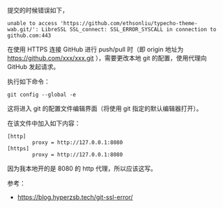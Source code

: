 提交的时候错误如下，

```
unable to access 'https://github.com/ethsonliu/typecho-theme-wab.git/': LibreSSL SSL_connect: SSL_ERROR_SYSCALL in connection to github.com:443
```

在使用 HTTPS 连接 GitHub 进行 push/pull 时（即 origin 地址为 https://github.com/xxx/xxx.git ），需要更改本地 git 的配置，使用代理向 GitHub 发起请求。

执行如下命令：

```
git config --global -e
```

这将进入 git 的配置文件编辑界面（将使用 git 指定的默认编辑器打开）。

在该文件中加入如下内容：

```
[http]
        proxy = http://127.0.0.1:8080
[https]
        proxy = http://127.0.0.1:8080
```

因为我本地开的是 8080 的 http 代理，所以应该这写。

参考：

- https://blog.hyperzsb.tech/git-ssl-error/
